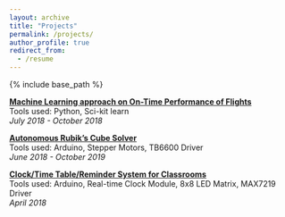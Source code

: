 ```yaml
---
layout: archive
title: "Projects"
permalink: /projects/
author_profile: true
redirect_from:
  - /resume
---
```


{% include base_path %}

<b>[Machine Learning approach on On-Time Performance of Flights](https://marjerie.github.io/projects/ML)</b> <br>
Tools used: Python, Sci-kit learn <br>
*July 2018 - October 2018*

<b>[Autonomous Rubik’s Cube Solver](https://marjerie.github.io/projects/RCS)</b> <br>
Tools used: Arduino, Stepper Motors, TB6600 Driver <br>
*June 2018 - October 2019*

<b>[Clock/Time Table/Reminder System for Classrooms](https://marjerie.github.io/projects/TT)</b> <br>
Tools used: Arduino, Real-time Clock Module, 8x8 LED Matrix, MAX7219 Driver <br>
*April 2018*
